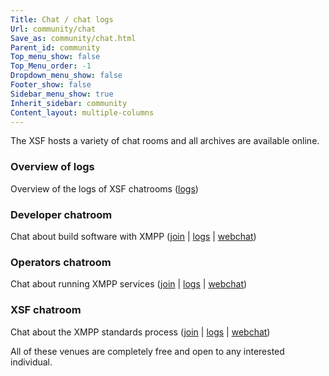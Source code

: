```yaml
---
Title: Chat / chat logs
Url: community/chat
Save_as: community/chat.html
Parent_id: community
Top_menu_show: false
Top_Menu_order: -1
Dropdown_menu_show: false
Footer_show: false
Sidebar_menu_show: true
Inherit_sidebar: community
Content_layout: multiple-columns
---
```


The XSF hosts a variety of chat rooms and all archives are available online.

### Overview of logs
Overview of the logs of XSF chatrooms ([logs](https://logs.xmpp.org/))

### Developer chatroom
Chat about build software with XMPP ([join](xmpp:jdev@muc.xmpp.org?join) | [logs](http://logs.xmpp.org/jdev/) | [webchat](/chat?jdev))

### Operators chatroom
Chat about running XMPP services ([join](xmpp:operators@muc.xmpp.org?join) | [logs](http://logs.xmpp.org/operators/) | [webchat](/chat?operators))

### XSF chatroom
Chat about the XMPP standards process ([join](xmpp:xsf@muc.xmpp.org?join) | [logs](http://logs.xmpp.org/xsf/) | [webchat](/chat?xsf))

All of these venues are completely free and open to any interested individual.
